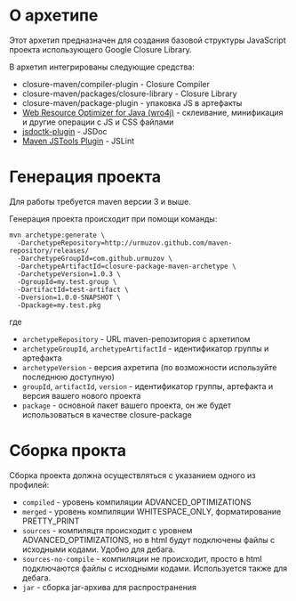 О архетипе
==========

Этот архетип предназначен для создания базовой структуры JavaScript проекта использующего Google Closure Library.

В архетип интегрированы следующие средства:

* closure-maven/compiler-plugin - Closure Compiler
* closure-maven/packages/closure-library - Closure Library
* closure-maven/package-plugin - упаковка JS в артефакты
* [Web Resource Optimizer for Java (wro4j)](http://code.google.com/p/wro4j/) - склеивание, минификация и другие операции с JS и CSS файлами
* [jsdoctk-plugin](http://code.google.com/p/jsdoctk-plugin/) - JSDoc
* [Maven JSTools Plugin](http://dev.abiss.gr/mvn-jstools/) - JSLint

Генерация проекта
=================

Для работы требуется maven версии 3 и выше.

Генерация проекта происходит при помощи команды:

    mvn archetype:generate \
      -DarchetypeRepository=http://urmuzov.github.com/maven-repository/releases/
      -DarchetypeGroupId=com.github.urmuzov \
      -DarchetypeArtifactId=closure-package-maven-archetype \
      -DarchetypeVersion=1.0.3 \
      -DgroupId=my.test.group \
      -DartifactId=test-artifact \
      -Dversion=1.0.0-SNAPSHOT \
      -Dpackage=my.test.pkg

где

* `archetypeRepository` - URL maven-репозитория с архетипом
* `archetypeGroupId`, `archetypeArtifactId` - идентификатор группы и артефакта
* `archetypeVersion` - версия ахретипа (по возможности используйте последнюю доступную)
* `groupId`, `artifactId`, `version` - идентификатор группы, артефакта и версия вашего нового проекта
* `package` - основной пакет вашего проекта, он же будет использоваться в качестве closure-package

Сборка прокта
=============

Сборка проекта должна осуществляться с указанием одного из профилей:

* `compiled` - уровень компиляции ADVANCED_OPTIMIZATIONS
* `merged` - уровень компиляции WHITESPACE_ONLY, форматирование PRETTY_PRINT
* `sources` - компиляцтя происходит с уровнем ADVANCED_OPTIMIZATIONS, но в html будут подключены файлы с исходными кодами. Удобно для дебага.
* `sources-no-compile` - компиляции не происходит, просто в html подключаются файлы с исходными кодами. Используется также для дебага.
* `jar` - сборка jar-архива для распространения

